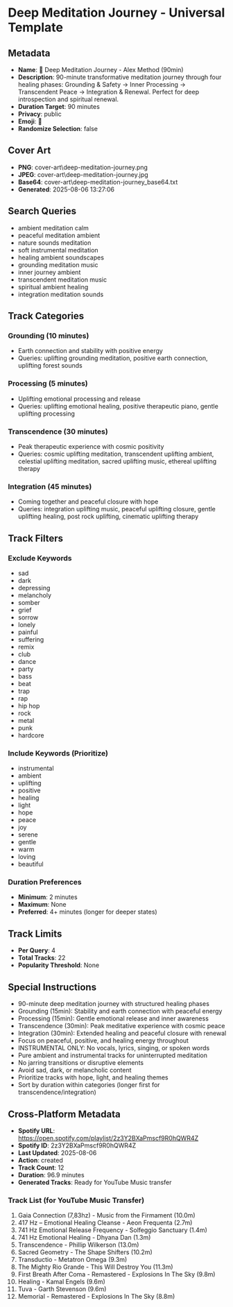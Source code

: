 # Deep Meditation Journey - Universal Template

## Metadata

- **Name**: 🧘 Deep Meditation Journey - Alex Method (90min)
- **Description**: 90-minute transformative meditation journey through four healing phases: Grounding & Safety → Inner Processing → Transcendent Peace → Integration & Renewal. Perfect for deep introspection and spiritual renewal.
- **Duration Target**: 90 minutes
- **Privacy**: public
- **Emoji**: 🧘
- **Randomize Selection**: false


## Cover Art
- **PNG**: cover-art\deep-meditation-journey.png
- **JPEG**: cover-art\deep-meditation-journey.jpg
- **Base64**: cover-art\deep-meditation-journey_base64.txt
- **Generated**: 2025-08-06 13:27:06

## Search Queries

- ambient meditation calm
- peaceful meditation ambient
- nature sounds meditation
- soft instrumental meditation
- healing ambient soundscapes
- grounding meditation music
- inner journey ambient
- transcendent meditation music
- spiritual ambient healing
- integration meditation sounds

## Track Categories

### Grounding (10 minutes)

- Earth connection and stability with positive energy
- Queries: uplifting grounding meditation, positive earth connection, uplifting forest sounds

### Processing (5 minutes)

- Uplifting emotional processing and release
- Queries: uplifting emotional healing, positive therapeutic piano, gentle uplifting processing

### Transcendence (30 minutes)

- Peak therapeutic experience with cosmic positivity
- Queries: cosmic uplifting meditation, transcendent uplifting ambient, celestial uplifting meditation, sacred uplifting music, ethereal uplifting therapy

### Integration (45 minutes)

- Coming together and peaceful closure with hope
- Queries: integration uplifting music, peaceful uplifting closure, gentle uplifting healing, post rock uplifting, cinematic uplifting therapy

## Track Filters

### Exclude Keywords

- sad
- dark
- depressing
- melancholy
- somber
- grief
- sorrow
- lonely
- painful
- suffering
- remix
- club
- dance
- party
- bass
- beat
- trap
- rap
- hip hop
- rock
- metal
- punk
- hardcore

### Include Keywords (Prioritize)

- instrumental
- ambient
- uplifting
- positive
- healing
- light
- hope
- peace
- joy
- serene
- gentle
- warm
- loving
- beautiful

### Duration Preferences

- **Minimum**: 2 minutes
- **Maximum**: None
- **Preferred**: 4+ minutes (longer for deeper states)

## Track Limits

- **Per Query**: 4
- **Total Tracks**: 22
- **Popularity Threshold**: None

## Special Instructions

- 90-minute deep meditation journey with structured healing phases
- Grounding (15min): Stability and earth connection with peaceful energy
- Processing (15min): Gentle emotional release and inner awareness
- Transcendence (30min): Peak meditative experience with cosmic peace
- Integration (30min): Extended healing and peaceful closure with renewal
- Focus on peaceful, positive, and healing energy throughout
- INSTRUMENTAL ONLY: No vocals, lyrics, singing, or spoken words
- Pure ambient and instrumental tracks for uninterrupted meditation
- No jarring transitions or disruptive elements
- Avoid sad, dark, or melancholic content
- Prioritize tracks with hope, light, and healing themes
- Sort by duration within categories (longer first for transcendence/integration)

## Cross-Platform Metadata
- **Spotify URL**: https://open.spotify.com/playlist/2z3Y2BXaPmscf9R0hQWR4Z
- **Spotify ID**: 2z3Y2BXaPmscf9R0hQWR4Z
- **Last Updated**: 2025-08-06
- **Action**: created
- **Track Count**: 12
- **Duration**: 96.9 minutes
- **Generated Tracks**: Ready for YouTube Music transfer

### Track List (for YouTube Music Transfer)
 1. Gaia Connection (7,83hz) - Music from the Firmament (10.0m)
 2. 417 Hz – Emotional Healing Cleanse - Aeon Frequenta (2.7m)
 3. 741 Hz Emotional Release Frequency - Solfeggio Sanctuary (1.4m)
 4. 741 Hz Emotional Healing - Dhyana Dan (1.3m)
 5. Transcendence - Phillip Wilkerson (13.0m)
 6. Sacred Geometry - The Shape Shifters (10.2m)
 7. Transductio - Metatron Omega (9.3m)
 8. The Mighty Rio Grande - This Will Destroy You (11.3m)
 9. First Breath After Coma - Remastered - Explosions In The Sky (9.8m)
10. Healing - Kamal Engels (9.6m)
11. Tuva - Garth Stevenson (9.6m)
12. Memorial - Remastered - Explosions In The Sky (8.8m)
